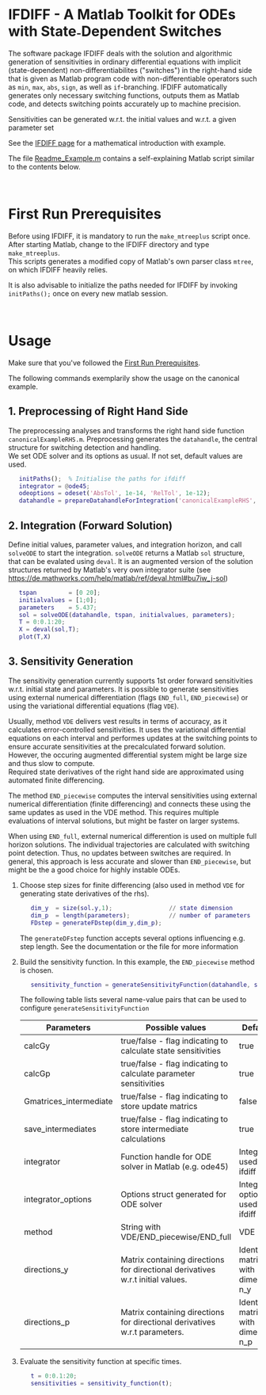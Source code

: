 # IFDIFF - A Matlab Toolkit for ODEs with State˗Dependent Switches

The software package IFDIFF deals with the solution and algorithmic generation of sensitivities in
ordinary differential equations with implicit (state-dependent) non-differentiabilites ("switches") 
in the right-hand side that is given as Matlab program code with non-differentiable operators such as
`min`, `max`, `abs`, `sign`, as well as `if`-branching. IFDIFF automatically generates only necessary
switching functions, outputs them as Matlab code, and detects switching points accurately up to 
machine precision.

Sensitivities can be generated w.r.t. the initial values and w.r.t. a given parameter set

See the [IFDIFF page](https://andreassommer.github.io/ifdiff/) for a mathematical introduction with example.

The file [Readme_Example.m](./Readme_Example.m) contains a self-explaining Matlab script similar to the
 contents below.

</br>



# First Run Prerequisites
Before using IFDIFF, it is mandatory to run the `make_mtreeplus` script once.  
After starting Matlab, change to the IFDIFF directory and type `make_mtreeplus`.  
This scripts generates a modified copy of Matlab's own parser class `mtree`, on which IFDIFF heavily relies.

It is also advisable to initialize the paths needed for IFDIFF by invoking 
`initPaths();` once on every new matlab session.

</br>



# Usage

Make sure that you've followed the [First Run Prerequisites](#first-run-prerequisites).

The following commands exemplarily show the usage on the canonical example.

## 1. Preprocessing of Right Hand Side

The preprocessing analyses and transforms the right hand side function `canonicalExampleRHS.m`.
Preprocessing generates the `datahandle`, the central structure for switching detection and handling.  
We set ODE solver and its options as usual. If not set, default values are used.

   ```matlab
      initPaths();  % Initialise the paths for ifdiff
      integrator = @ode45; 
      odeoptions = odeset('AbsTol', 1e-14, 'RelTol', 1e-12);
      datahandle = prepareDatahandleForIntegration('canonicalExampleRHS', 'integrator', func2str(integrator), 'options', odeoptions);
   ```


## 2. Integration (Forward Solution)

Define initial values, parameter values, and integration horizon, and call `solveODE` to start the integration.
`solveODE` returns a Matlab `sol` structure, that can be evalated using `deval`. 
It is an augmented version of the solution structures returned by  Matlab's very own integrator suite
(see https://de.mathworks.com/help/matlab/ref/deval.html#bu7iw_j-sol)

   ```matlab
      tspan         = [0 20];
      initialvalues = [1;0];
      parameters    = 5.437;
      sol = solveODE(datahandle, tspan, initialvalues, parameters); 
      T = 0:0.1:20;  
      X = deval(sol,T);
      plot(T,X)
```


## 3. Sensitivity Generation

The sensitivity generation currently supports 1st order forward sensitivities w.r.t. initial state and parameters.
It is possible to generate sensitivities using external numerical differentiation (flags `END_full`, `END_piecewise`)
or using the variational differential equations (flag `VDE`).  

Usually, method `VDE` delivers vest results in terms of accuracy, as it calculates error-controlled sensitivities. 
It uses the variational differential equations on each interval and performes updates at the switching points to 
ensure accurate sensitivities at the precalculated forward solution. However, the occuring augmented differential 
system might be large size and thus slow to compute.  
Required state derivatives of the right hand side are approximated using automated finite differencing.

The method `END_piecewise` computes the interval sensitivities using external numerical differentiation (finite differencing)
and connects these using the same updates as used in the VDE method. This requires multiple evaluations of interval solutions,
but might be faster on larger systems.  

When using `END_full`, external numerical differention is used on multiple full horizon solutions. The individual
trajectories are calculated with switching point detection. Thus, no updates between switches are required. 
In general, this approach is less accurate and slower than `END_piecewise`, but might be the a good choice 
for highly instable ODEs. 

1. Choose step sizes for finite differencing (also used in method `VDE` for generating state derivatives of the rhs). 

   ```matlab
      dim_y  = size(sol.y,1);                // state dimension
      dim_p  = length(parameters);           // number of parameters
      FDstep = generateFDstep(dim_y,dim_p);
   ```

   The `generateDFstep` function accepts several options influencing e.g. step length. 
   See the documentation or the file for more information


2. Build the sensitivity function. In this example, the `END_piecewise` method is chosen.

   ```matlab
      sensitivity_function = generateSensitivityFunction(datahandle, sol, FDstep, 'method', 'END_piecewise'); 
   ```

   The following table lists several name-value pairs that can be used to configure `generateSensitivityFunction`

   | Parameters              |   Possible values                                                                   | Defaults                              |
   | ----------------------- | ----------------------------------------------------------------------------------- | ------------------------------------- |
   | calcGy                  | true/false - flag indicating to calculate state sensitivities                       | true                                  |
   | calcGp                  | true/false - flag indicating to calculate parameter sensitivities                   | true                                  |
   | Gmatrices_intermediate  | true/false - flag indicating to store update matrics                                | false                                 |
   | save_intermediates      | true/false - flag indicating to store intermediate calculations                     | true                                  |
   | integrator              | Function handle for ODE solver in Matlab (e.g. ode45)                               | Integrator used by ifdiff             | 
   | integrator_options      | Options struct generated for ODE solver                                             | Integrator options used by ifdiff     |
   | method                  | String with VDE/END_piecewise/END_full                                              | VDE                                   |
   | directions_y            | Matrix containing directions for directional derivatives w.r.t initial values.      | Identity matrix with dimension n_y    |
   | directions_p            | Matrix containing directions for directional derivatives w.r.t parameters.          | Identity matrix with dimension n_p    |


3. Evaluate the sensitivity function at specific times. 

   ```matlab
      t = 0:0.1:20;
      sensitivities = sensitivity_function(t);
   ```
